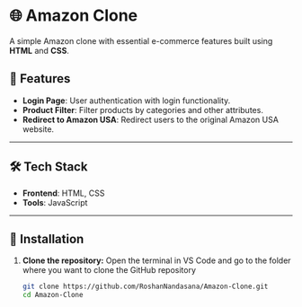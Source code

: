 # 🌐 Amazon Clone  
A simple Amazon clone with essential e-commerce features built using **HTML** and **CSS**.

## 📌 Features  
- **Login Page**: User authentication with login functionality.  
- **Product Filter**: Filter products by categories and other attributes.  
- **Redirect to Amazon USA**: Redirect users to the original Amazon USA website.  

---

## 🛠️ Tech Stack  
- **Frontend**: HTML, CSS  
- **Tools**: JavaScript  

---

## 🚀 Installation  

1. **Clone the repository:**
   Open the terminal in VS Code and go to the folder where you want to clone the GitHub repository  
   ```bash
   git clone https://github.com/RoshanNandasana/Amazon-Clone.git
   cd Amazon-Clone
